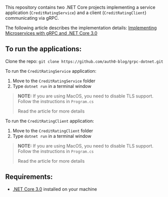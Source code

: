 This repository contains two .NET Core projects implementing a service application (`CreditRatingService`) and a client (`CreditRatingClient`) communicating via gRPC.

The following article describes the implementation details: [Implementing Microservices with gRPC and .NET Core 3.0](https://auth0.com/blog/implementing-microservices-grpc-dotnet-core-3/)

## To run the applications:

Clone the repo: `git clone https://github.com/auth0-blog/grpc-dotnet.git`

To run the `CreditRatingService` application:

1. Move to the `CreditRatingService` folder 
2. Type `dotnet run` in a terminal window

> **NOTE:** If you are using MacOS, you need to disable TLS support. Follow the instructions in `Program.cs`
>
> Read the article for more details



To run the `CreditRatingClient` application:

1. Move to the `CreditRatingClient` folder 
2. Type `dotnet run` in a terminal window

> **NOTE:** If you are using MacOS, you need to disable TLS support. Follow the instructions in `Program.cs`
>
> Read the article for more details

## Requirements:

- [.NET Core 3.0](https://dotnet.microsoft.com/download/dotnet-core/3.0) installed on your machine

  
